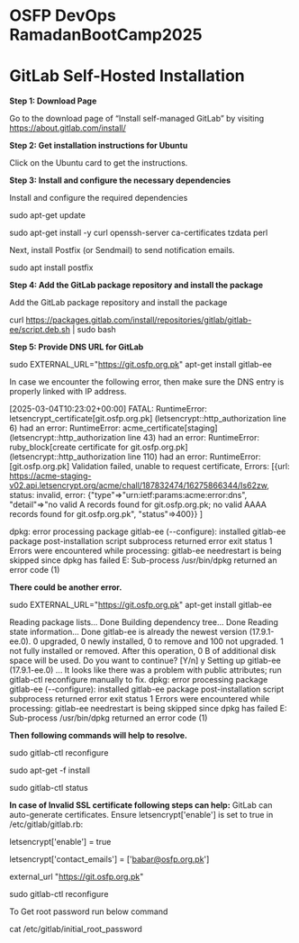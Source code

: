 # OSFP DevOps RamadanBootCamp2025

# GitLab Self-Hosted Installation  

**Step 1: Download Page**

Go to the download page of “Install self-managed GitLab” by visiting https://about.gitlab.com/install/ 

**Step 2: Get installation instructions for Ubuntu**  

Click on the Ubuntu card to get the instructions.  

**Step 3: Install and configure the necessary dependencies** 

Install and configure the required dependencies 

sudo apt-get update 

sudo apt-get install -y curl openssh-server ca-certificates tzdata perl 

Next, install Postfix (or Sendmail) to send notification emails. 

sudo apt install postfix

**Step 4: Add the GitLab package repository and install the package** 

Add the GitLab package repository and install the package 

curl https://packages.gitlab.com/install/repositories/gitlab/gitlab-ee/script.deb.sh | sudo bash 

**Step 5: Provide DNS URL for GitLab**

sudo EXTERNAL_URL="https://git.osfp.org.pk" apt-get install gitlab-ee 



In case we encounter the following error, then make sure the DNS entry is properly linked with IP address.  

[2025-03-04T10:23:02+00:00] FATAL: RuntimeError: letsencrypt_certificate[git.osfp.org.pk] (letsencrypt::http_authorization line 6) had an error: RuntimeError: acme_certificate[staging] (letsencrypt::http_authorization line 43) had an error: RuntimeError: ruby_block[create certificate for git.osfp.org.pk] (letsencrypt::http_authorization line 110) had an error: RuntimeError: [git.osfp.org.pk] Validation failed, unable to request certificate, Errors: [{url: https://acme-staging-v02.api.letsencrypt.org/acme/chall/187832474/16275866344/Is62zw, status: invalid, error: {"type"=>"urn:ietf:params:acme:error:dns", "detail"=>"no valid A records found for git.osfp.org.pk; no valid AAAA records found for git.osfp.org.pk", "status"=>400}} ] 

dpkg: error processing package gitlab-ee (--configure): 
 installed gitlab-ee package post-installation script subprocess returned error exit status 1 
Errors were encountered while processing: 
 gitlab-ee 
needrestart is being skipped since dpkg has failed 
E: Sub-process /usr/bin/dpkg returned an error code (1) 
 

**There could be another error.**  

sudo EXTERNAL_URL="https://git.osfp.org.pk" apt-get install gitlab-ee 

Reading package lists... Done 
Building dependency tree... Done 
Reading state information... Done 
gitlab-ee is already the newest version (17.9.1-ee.0). 
0 upgraded, 0 newly installed, 0 to remove and 100 not upgraded. 
1 not fully installed or removed. 
After this operation, 0 B of additional disk space will be used. 
Do you want to continue? [Y/n] y 
Setting up gitlab-ee (17.9.1-ee.0) ... 
It looks like there was a problem with public attributes; run gitlab-ctl reconfigure manually to fix. 
dpkg: error processing package gitlab-ee (--configure): 
 installed gitlab-ee package post-installation script subprocess returned error exit status 1 
Errors were encountered while processing: 
 gitlab-ee 
needrestart is being skipped since dpkg has failed 
E: Sub-process /usr/bin/dpkg returned an error code (1)  

**Then following commands will help to resolve.**

sudo gitlab-ctl reconfigure 

sudo apt-get -f install   

sudo gitlab-ctl status 


**In case of Invalid SSL certificate  following steps can help:**
GitLab can auto-generate certificates. Ensure letsencrypt['enable'] is set to true in /etc/gitlab/gitlab.rb: 

letsencrypt['enable'] = true 

letsencrypt['contact_emails'] = ['babar@osfp.org.pk']   

external_url "https://git.osfp.org.pk" 

sudo gitlab-ctl reconfigure 

To Get root password run below command

cat /etc/gitlab/initial_root_password 
